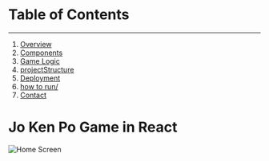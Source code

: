 # Table of Contents
__________________________________________________________________________________________________________________________________________________________
<ol dir='auto'>
  <li> 
    <a href="#1-overview">Overview</a>
  </li>
  <li>
    <a href="#2-components">Components</a>
  </li>
  <li>
    <a href="#3-gameLogic">Game Logic</a>
  </li>
  <li>
    <a href="#4-projectStructure">projectStructure</a>
  </li>
  <li>
<a href="#5-deployment">Deployment</a>
  </li>
  <li>
<a href="#6-howToRun">how to run/</a>
  </li>
  <li>
<a href="#7-contact">Contact</a>
  </li>

</ol>

# Jo Ken Po Game in React

<img scr="gaalvesj/rock-paper-scissors/assets/23504396/62f69594-7f95-4a34-965e-8b2a55fddc34)" alt="Home Screen" style="max-width: 100%;" />

